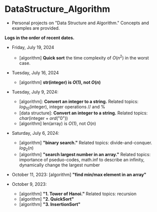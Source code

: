 # DataStructure_Algorithm
- Personal projects on "Data Structure and Algorithm." Concepts and examples are provided.

**Logs in the order of recent dates.**

- Friday, July 19, 2024
  	- [algorithm] **Quick sort** the time complexity of $O(n^2)$ in the worst case. 

- Tuesday, July 16, 2024
	- [algorithm] **str(integer) is $O(1)$, not $O(n)$**

- Tuesday, July 9, 2024:
  	- [algorithm]: **Convert an integer to a string.** Related topics: $log_{10}(\text{integer})$, integer operations // and %
  	- [data structure]:  **Convert an integer to a string.** Related topics: $char(\text{integer} + ord(\text{"0"}))$
  	- [algorithm] len(array) is $O(1)$, not $O(n)$

- Saturday, July 6, 2024: 
	- [algorithm] **"binary search."** Related topics: divide-and-conquer. $log_{2}(n)$
	- [algorithm] **"search largest number in an array."** Related topics: importance of pseduo-codes, math.inf to describe an infinity, dynamically change the largest number 

- October 11, 2023: [algorithm] **"find min/max element in an array"**

- October 9, 2023: 
	- [algorithm] **"1. Tower of Hanoi."** Related topics: recursion
	- [algorithm] **"2. QuickSort"**
	- [algorithm] **"3. InsertionSort"**
